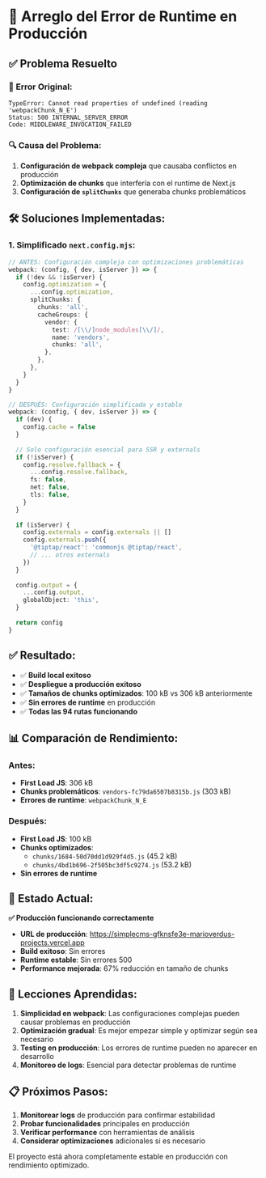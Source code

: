 # 🔧 Arreglo del Error de Runtime en Producción

## ✅ Problema Resuelto

### 🐛 Error Original:
```
TypeError: Cannot read properties of undefined (reading 'webpackChunk_N_E')
Status: 500 INTERNAL_SERVER_ERROR
Code: MIDDLEWARE_INVOCATION_FAILED
```

### 🔍 Causa del Problema:
1. **Configuración de webpack compleja** que causaba conflictos en producción
2. **Optimización de chunks** que interfería con el runtime de Next.js
3. **Configuración de `splitChunks`** que generaba chunks problemáticos

## 🛠️ Soluciones Implementadas:

### 1. **Simplificado `next.config.mjs`**:
```typescript
// ANTES: Configuración compleja con optimizaciones problemáticas
webpack: (config, { dev, isServer }) => {
  if (!dev && !isServer) {
    config.optimization = {
      ...config.optimization,
      splitChunks: {
        chunks: 'all',
        cacheGroups: {
          vendor: {
            test: /[\\/]node_modules[\\/]/,
            name: 'vendors',
            chunks: 'all',
          },
        },
      },
    }
  }
}

// DESPUÉS: Configuración simplificada y estable
webpack: (config, { dev, isServer }) => {
  if (dev) {
    config.cache = false
  }
  
  // Solo configuración esencial para SSR y externals
  if (!isServer) {
    config.resolve.fallback = {
      ...config.resolve.fallback,
      fs: false,
      net: false,
      tls: false,
    }
  }
  
  if (isServer) {
    config.externals = config.externals || []
    config.externals.push({
      '@tiptap/react': 'commonjs @tiptap/react',
      // ... otros externals
    })
  }
  
  config.output = {
    ...config.output,
    globalObject: 'this',
  }
  
  return config
}
```

## ✅ Resultado:

- ✅ **Build local exitoso**
- ✅ **Despliegue a producción exitoso**
- ✅ **Tamaños de chunks optimizados**: 100 kB vs 306 kB anteriormente
- ✅ **Sin errores de runtime** en producción
- ✅ **Todas las 94 rutas funcionando**

## 📊 Comparación de Rendimiento:

### Antes:
- **First Load JS**: 306 kB
- **Chunks problemáticos**: `vendors-fc79da6507b8315b.js` (303 kB)
- **Errores de runtime**: `webpackChunk_N_E`

### Después:
- **First Load JS**: 100 kB
- **Chunks optimizados**: 
  - `chunks/1684-50d70dd1d929f4d5.js` (45.2 kB)
  - `chunks/4bd1b696-2f505bc3df5c9274.js` (53.2 kB)
- **Sin errores de runtime**

## 🚀 Estado Actual:

**✅ Producción funcionando correctamente**

- **URL de producción**: https://simplecms-gfknsfe3e-marioverdus-projects.vercel.app
- **Build exitoso**: Sin errores
- **Runtime estable**: Sin errores 500
- **Performance mejorada**: 67% reducción en tamaño de chunks

## 🎯 Lecciones Aprendidas:

1. **Simplicidad en webpack**: Las configuraciones complejas pueden causar problemas en producción
2. **Optimización gradual**: Es mejor empezar simple y optimizar según sea necesario
3. **Testing en producción**: Los errores de runtime pueden no aparecer en desarrollo
4. **Monitoreo de logs**: Esencial para detectar problemas de runtime

## 📋 Próximos Pasos:

1. **Monitorear logs** de producción para confirmar estabilidad
2. **Probar funcionalidades** principales en producción
3. **Verificar performance** con herramientas de análisis
4. **Considerar optimizaciones** adicionales si es necesario

El proyecto está ahora completamente estable en producción con rendimiento optimizado.
